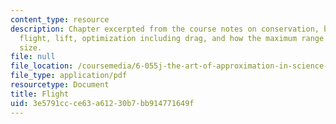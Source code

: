 ```yaml
---
content_type: resource
description: Chapter excerpted from the course notes on conservation, box models,
  flight, lift, optimization including drag, and how the maximum range depends on
  size.
file: null
file_location: /coursemedia/6-055j-the-art-of-approximation-in-science-and-engineering-spring-2008/3e5791ccce63a61230b7bb914771649f_mar14.pdf
file_type: application/pdf
resourcetype: Document
title: Flight
uid: 3e5791cc-ce63-a612-30b7-bb914771649f
---
```


